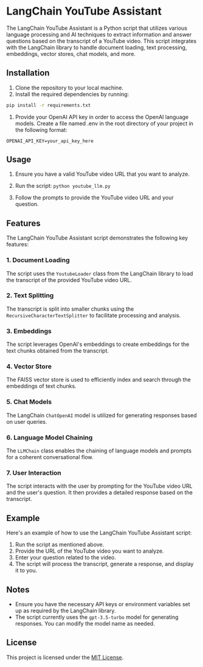 # LangChain YouTube Assistant

The LangChain YouTube Assistant is a Python script that utilizes various language processing and AI techniques to extract information and answer questions based on the transcript of a YouTube video. This script integrates with the LangChain library to handle document loading, text processing, embeddings, vector stores, chat models, and more.

## Installation

1. Clone the repository to your local machine.
2. Install the required dependencies by running:

```bash
pip install -r requirements.txt
```

1. Provide your OpenAI API key in order to access the OpenAI language models. Create a file named .env in the root directory of your project in the following format:

```env
OPENAI_API_KEY=your_api_key_here
```

## Usage

1. Ensure you have a valid YouTube video URL that you want to analyze.
2. Run the script:
   `python youtube_llm.py`

3. Follow the prompts to provide the YouTube video URL and your question.

## Features

The LangChain YouTube Assistant script demonstrates the following key features:

### 1. Document Loading

The script uses the `YoutubeLoader` class from the LangChain library to load the transcript of the provided YouTube video URL.

### 2. Text Splitting

The transcript is split into smaller chunks using the `RecursiveCharacterTextSplitter` to facilitate processing and analysis.

### 3. Embeddings

The script leverages OpenAI's embeddings to create embeddings for the text chunks obtained from the transcript.

### 4. Vector Store

The FAISS vector store is used to efficiently index and search through the embeddings of text chunks.

### 5. Chat Models

The LangChain `ChatOpenAI` model is utilized for generating responses based on user queries.

### 6. Language Model Chaining

The `LLMChain` class enables the chaining of language models and prompts for a coherent conversational flow.

### 7. User Interaction

The script interacts with the user by prompting for the YouTube video URL and the user's question. It then provides a detailed response based on the transcript.

## Example

Here's an example of how to use the LangChain YouTube Assistant script:

1. Run the script as mentioned above.
2. Provide the URL of the YouTube video you want to analyze.
3. Enter your question related to the video.
4. The script will process the transcript, generate a response, and display it to you.

## Notes

- Ensure you have the necessary API keys or environment variables set up as required by the LangChain library.
- The script currently uses the `gpt-3.5-turbo` model for generating responses. You can modify the model name as needed.

## License

This project is licensed under the [MIT License](LICENSE).

```

```
